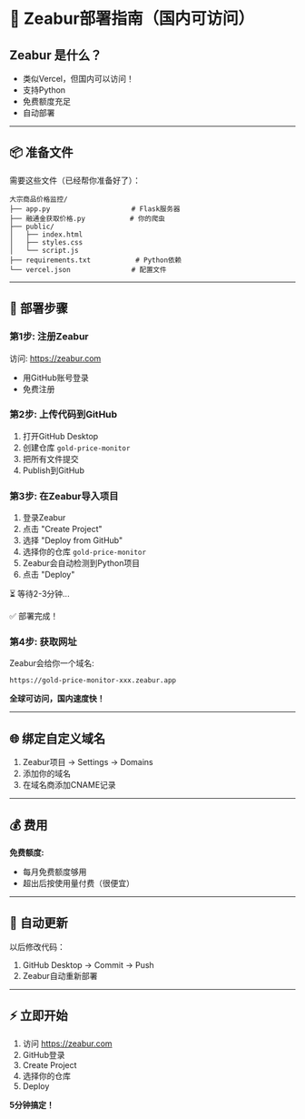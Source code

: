 # 🚀 Zeabur部署指南（国内可访问）

## Zeabur 是什么？
- 类似Vercel，但国内可以访问！
- 支持Python
- 免费额度充足
- 自动部署

---

## 📦 准备文件

需要这些文件（已经帮你准备好了）：

```
大宗商品价格监控/
├── app.py                    # Flask服务器
├── 融通金获取价格.py           # 你的爬虫
├── public/
│   ├── index.html
│   ├── styles.css
│   └── script.js
├── requirements.txt           # Python依赖
└── vercel.json               # 配置文件
```

---

## 🚀 部署步骤

### 第1步: 注册Zeabur

访问: https://zeabur.com

- 用GitHub账号登录
- 免费注册

### 第2步: 上传代码到GitHub

1. 打开GitHub Desktop
2. 创建仓库 `gold-price-monitor`
3. 把所有文件提交
4. Publish到GitHub

### 第3步: 在Zeabur导入项目

1. 登录Zeabur
2. 点击 "Create Project"
3. 选择 "Deploy from GitHub"
4. 选择你的仓库 `gold-price-monitor`
5. Zeabur会自动检测到Python项目
6. 点击 "Deploy"

⏳ 等待2-3分钟...

✅ 部署完成！

### 第4步: 获取网址

Zeabur会给你一个域名:
```
https://gold-price-monitor-xxx.zeabur.app
```

**全球可访问，国内速度快！**

---

## 🌐 绑定自定义域名

1. Zeabur项目 → Settings → Domains
2. 添加你的域名
3. 在域名商添加CNAME记录

---

## 💰 费用

**免费额度:**
- 每月免费额度够用
- 超出后按使用量付费（很便宜）

---

## 🔄 自动更新

以后修改代码：
1. GitHub Desktop → Commit → Push
2. Zeabur自动重新部署

---

## ⚡ 立即开始

1. 访问 https://zeabur.com
2. GitHub登录
3. Create Project
4. 选择你的仓库
5. Deploy

**5分钟搞定！**
